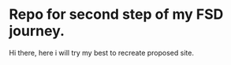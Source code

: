 # Repo for second step of my FSD journey.
Hi there, here i will try my best to recreate proposed site.
